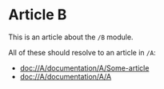 # Article B

This is an article about the ``/B`` module.

All of these should resolve to an article in ``/A``:

-   <doc://A/documentation/A/Some-article>
-   <doc://A/documentation/A/A>
